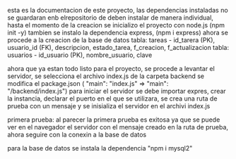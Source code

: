 esta es la documentacion de este proyecto, las dependencias instaladas no se guardaran enb elrepositorio de deben instalar de manera individual, hasta el momento de la creacion se inicializo el proyecto con node.js (npm init -y) 
tambien se instalo la dependencia express, (npm i express)
ahora se procede a la creacion de la base de datos
tabla: tareas - id_tarera (PK), usuario_id (FK), descripcion, estado_tarea, f_creacion, f_actualizacion
tabla: usuarios - id_usuario (PK), nombre_usuario, clave

ahora que ya estan todo listo para el proyecto, se procede a levantar el servidor, se selecciona el archivo index.js de la carpeta backend
se modifica el package.json ( "main": "index.js"  =>  "main": "/backend/index.js")
para iniciar el servidor se debe importar expres, crear la instancia, declarar el puerto en el que se utilizara, se crea una ruta de prueba con un mensaje y se inisializa el servidor en el archivi index.js

primera prueba: al parecer la primera prueba es exitosa ya que se puede ver en el navegador el servidor con el mensaje creado en la ruta de prueba, ahora seguire con la conexin a la base de datos

para la base de datos se instala la dependencia "npm i mysql2" 